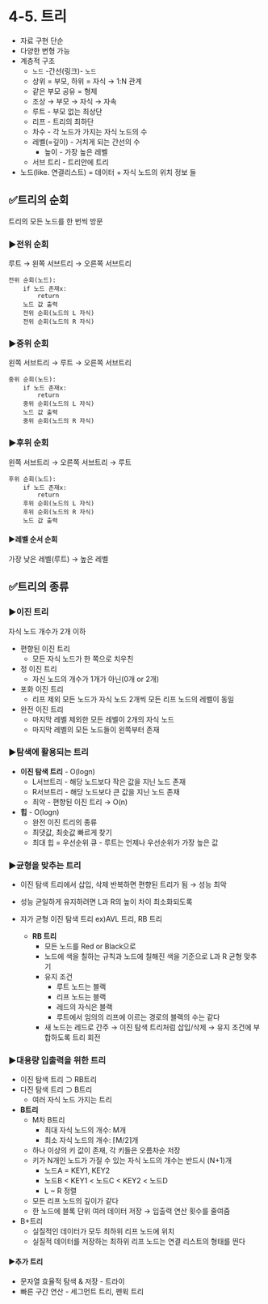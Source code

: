# 4-5. 트리
- 자료 구현 단순
- 다양한 변형 가능 
- 계층적 구조 
  - `노드` -간선(링크)- `노드`
  - 상위 = 부모, 하위 = 자식 → 1:N 관계 
  - 같은 부모 공유 = 형제
  - 조상 → 부모 → 자식 → 자속
  - 루트 - 부모 없는 최상단
  - 리프 - 트리의 최하단 
  - 차수 - 각 노드가 가지는 자식 노드의 수 
  - 레벨(=깊이) - 거치게 되는 간선의 수 
    - 높이 - 가장 높은 레벨 
  - 서브 트리 - 트리안에 트리 
- 노드(like. 연결리스트) = 데이터 + 자식 노드의 위치 정보 들

## ✅트리의 순회
트리의 모든 노드를 한 번씩 방문
### ▶️전위 순회
루트 → 왼쪽 서브트리 → 오른쪽 서브트리
```
전위 순회(노드):
	if 노드 존재x:
		return
	노드 값 출력
	전위 순회(노드의 L 자식)
    전위 순회(노드의 R 자식)
```
### ▶️중위 순회
왼쪽 서브트리 → 루트 → 오른쪽 서브트리
```
중위 순회(노드):
	if 노드 존재x:
		return
	중위 순회(노드의 L 자식)
    노드 값 출력
    중위 순회(노드의 R 자식)
```
### ▶️후위 순회
왼쪽 서브트리 → 오른쪽 서브트리 → 루트
```
후위 순회(노드):
	if 노드 존재x:
		return
	후위 순회(노드의 L 자식)
    후위 순회(노드의 R 자식)
    노드 값 출력
```
#### ▶️레벨 순서 순회
가장 낮은 레벨(루트) → 높은 레벨

## ✅트리의 종류
### ▶️이진 트리
자식 노드 개수가 2개 이하
  - 편향된 이진 트리 
    - 모든 자식 노드가 한 쪽으로 치우친
  - 정 이진 트리 
    - 자신 노드의 개수가 1개가 아닌(0개 or 2개)
  - 포화 이진 트리 
    - 리프 제외 모든 노드가 자식 노드 2개씩
    모든 리프 노드의 레벨이 동일 
  - 완전 이진 트리
    - 마지막 레벨 제외한 모든 레벨이 2개의 자식 노드
    - 마지막 레벨의 모든 노드들이 왼쪽부터 존재 

### ▶️탐색에 활용되는 트리
- **이진 탐색 트리** - O(logn)
  - L서브트리 - 해당 노드보다 작은 값을 지닌 노드 존재
  - R서브트리 - 해당 노드보다 큰 값을 지닌 노드 존재
  - 최악 - 편향된 이진 트리 → O(n)
- **힙** - O(logn)
  - 완전 이진 트리의 종류
  - 최댓값, 최솟값 빠르게 찾기 
  - 최대 힙 = 우선순위 큐 - 루트는 언제나 우선순위가 가장 높은 값

### ▶️균형을 맞추는 트리
- 이진 탐색 트리에서 삽입, 삭제 반복하면 편향된 트리가 됨 → 성능 최악
- 성능 균일하게 유지하려면 L과 R의 높이 차이 최소화되도록
- 자가 균형 이진 탐색 트리 ex)AVL 트리, RB 트리


  - **RB 트리**
    - 모든 노드를 Red or Black으로
    - 노드에 색을 칠하는 규칙과 노드에 칠해진 색을 기준으로 L과 R 균형 맞추기 
    - 유지 조건
      - 루트 노드는 블랙
      - 리프 노드는 블랙
      - 레드의 자식은 블랙
      - 루트에서 임의의 리프에 이르는 경로의 블랙의 수는 같다
    - 새 노드는 레드로 간주 → 이진 탐색 트리처럼 삽입/삭제 → 유지 조건에 부합하도록 트리 회전
  
### ▶️대용량 입출력을 위한 트리
- 이진 탐색 트리 ⊃ RB트리 
- 다진 탐색 트리 ⊃ B트리
  - 여러 자식 노드 가지는 트리
- **B트리**
  - M차 B트리 
    - 최대 자식 노드의 개수: M개
    - 최소 자식 노드의 개수: ⌈M/2⌉개
  - 하나 이상의 키 값이 존재, 각 키들은 오름차순 저장
  - 키가 N개인 노드가 가질 수 있는 자식 노드의 개수는 반드시 (N+1)개 
    - 노드A = KEY1, KEY2
    - 노드B < KEY1 < 노드C < KEY2 < 노드D
    - L ~ R 정렬
  - 모든 리프 노드의 깊이가 같다
  - 한 노드에 블록 단위 여러 데이터 저장 → 입출력 연산 횟수를 줄여줌 
- B+트리
  - 실질적인 데이터가 모두 최하위 리프 노드에 위치
  - 실질적 데이터를 저장하는 최하위 리프 노드는 연결 리스트의 형태를 띈다
  
#### ▶️추가 트리
- 문자열 효율적 탐색 & 저장 - 트라이
- 빠른 구간 연산 - 세그먼트 트리, 펜윅 트리 
